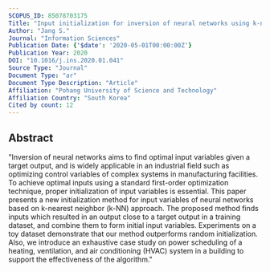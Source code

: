 ```yaml
---
SCOPUS_ID: 85078703175
Title: "Input initialization for inversion of neural networks using k-nearest neighbor approach"
Author: "Jang S."
Journal: "Information Sciences"
Publication Date: {'$date': '2020-05-01T00:00:00Z'}
Publication Year: 2020
DOI: "10.1016/j.ins.2020.01.041"
Source Type: "Journal"
Document Type: "ar"
Document Type Description: "Article"
Affiliation: "Pohang University of Science and Technology"
Affiliation Country: "South Korea"
Cited by count: 12
---
```


## Abstract
"Inversion of neural networks aims to find optimal input variables given a target output, and is widely applicable in an industrial field such as optimizing control variables of complex systems in manufacturing facilities. To achieve optimal inputs using a standard first-order optimization technique, proper initialization of input variables is essential. This paper presents a new initialization method for input variables of neural networks based on k-nearest neighbor (k-NN) approach. The proposed method finds inputs which resulted in an output close to a target output in a training dataset, and combine them to form initial input variables. Experiments on a toy dataset demonstrate that our method outperforms random initialization. Also, we introduce an exhaustive case study on power scheduling of a heating, ventilation, and air conditioning (HVAC) system in a building to support the effectiveness of the algorithm."
